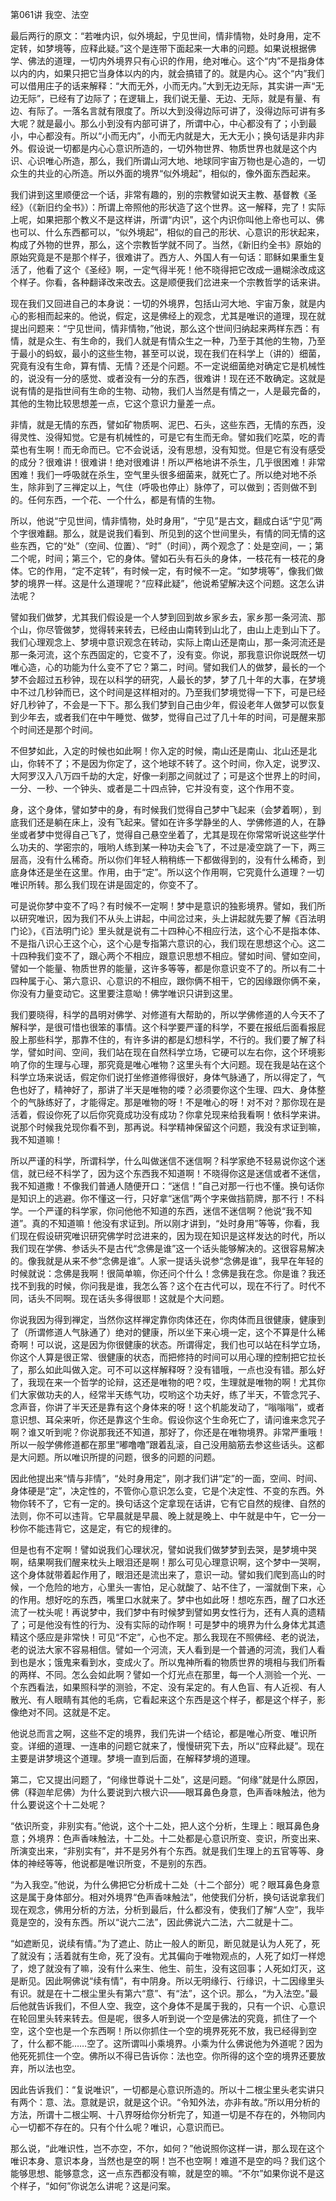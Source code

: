 第061讲 我空、法空

最后两行的原文：“若唯内识，似外境起，宁见世间，情非情物，处时身用，定不定转，如梦境等，应释此疑。”这个是连带下面起来一大串的问题。如果说根据佛学、佛法的道理，一切内外境界只有心识的作用，绝对唯心。这个“内”不是指身体以内的内，如果只把它当身体以内的内，就会搞错了的。就是内心。这个“内”我们可以借用庄子的话来解释：“大而无外，小而无内。”大到无边无际，其实讲一声“无边无际”，已经有了边际了；在逻辑上，我们说无量、无边、无际，就是有量、有边、有际了。一落名言就有限度了。所以大到没得边际可讲了，没得边际可讲有多大呢？就是最小。那么小到没有内部可讲了，所谓中心，中心都没有了；小到最小，中心都没有。所以“小而无内”，小而无内就是大，无大无小；换句话是非内非外。假设说一切都是内心心意识所造的，一切外物世界、物质世界也就是这个内识、心识唯心所造，那么，我们所谓山河大地、地球同宇宙万物也是心造的，一切众生的共业的心所造。所以外面的境界“似外境起”，相似的，像外面东西起来。

我们讲到这里顺便岔一个话，非常有趣的，别的宗教譬如说天主教、基督教《圣经》（《新旧约全书》）：所谓上帝照他的形状造了这个世界。这一解释，完了！实际上呢，如果把那个教义不是这样讲，所谓“内识”，这个内识你叫他上帝也可以、佛也可以、什么东西都可以，“似外境起”，相似的自己的形状、心意识的形状起来，构成了外物的世界，那么，这个宗教哲学就不同了。当然，《新旧约全书》原始的原始究竟是不是那个样子，很难讲了。西方人、外国人有一句话：耶稣如果重生复活了，他看了这个《圣经》啊，一定气得半死！他不晓得把它改成一遢糊涂改成这个样子。你看，各种翻译改来改去。这是顺便我们岔进来一个宗教哲学的话来讲。

现在我们又回进自己的本身说：一切的外境界，包括山河大地、宇宙万象，就是内心的影相而起来的。他说，假定，这是佛经上的观念，尤其是唯识的道理，现在就提出问题来：“宁见世间，情非情物，”他说，那么这个世间归纳起来两样东西：有情，就是众生、有生命的，我们人就是有情众生之一种，乃至于其他的生物，乃至于最小的蚂蚁，最小的这些生物，甚至可以说，现在我们在科学上（讲的）细菌，究竟有没有生命，算有情、无情？还是个问题。不一定说细菌绝对确定它是机械性的，说没有一分的感觉、或者没有一分的东西，很难讲！现在还不敢确定。这就是说有情的是指世间有生命的生物、动物，我们人当然是有情之一，人是最完备的，其他的生物比较思想差一点，它这个意识力量差一点。

非情，就是无情的东西，譬如矿物质啊、泥巴、石头，这些东西，无情的东西，没得灵性、没得知觉。它是有机械性的，可是它有生而无命。譬如我们吃菜，吃的青菜也有生啊！而无命而已。它不会说话，没有思想，没有知觉。但是它有没有感受的成分？很难讲！很难讲！绝对很难讲！所以严格地讲不杀生，几乎很困难！非常困难！我们一呼吸就在杀生，空气里头很多细菌来，就死亡了。所以绝对地不杀生，除非到了三禅定以上，气住（呼吸也停止）脉停了，可以做到；否则做不到的。任何东西，一个花、一个什么，都是有情的生物。

所以，他说“宁见世间，情非情物，处时身用”，“宁见”是古文，翻成白话“宁见”两个字很难翻。那么，就是说我们看到、所见到的这个世间里头，有情的同无情的这些东西，它的“处”（空间、位置）、“时”（时间），两个观念了：处是空间，一；第二个呢，时间；第三个，它的身体。譬如石头有石头的身体，一枝花有一枝花的身体。它的作用，“定不定转”，有时候一定，有时候不一定。“如梦境等”，像我们做梦的境界一样。这是什么道理呢？“应释此疑”，他说希望解决这个问题。这怎么讲法呢？

譬如我们做梦，尤其我们假设是一个人梦到回到故乡家乡去，家乡那一条河流、那个山，你尽管做梦，觉得转来转去，已经由山南转到山北了，由山上走到山下了。我们心理观念上、梦境中意识观念在转动，实际上南山还是南山，那一条河流还是那一条河流，这个东西固定的，它变不了，没有变。你说，那我意识你说既然一切唯心造，心的功能为什么变不了它？第二，时间。譬如我们人的做梦，最长的一个梦不会超过五秒钟，现在以科学的研究，人最长的梦，梦了几十年的大事，在梦境中不过几秒钟而已，这个时间是这样相对的。乃至我们梦境觉得一下下，可是已经好几秒钟了，不会是一下下。那么我们梦到自己由少年，假设老年人做梦可以恢复到少年去，或者我们在中午睡觉、做梦，觉得自己过了几十年的时间，可是醒来那个时间还是那个时间。

不但梦如此，入定的时候也如此啊！你入定的时候，南山还是南山、北山还是北山，你转不了；不是因为你定了，这个地球不转了。这个时间，你入定，说罗汉、大阿罗汉入八万四千劫的大定，好像一刹那之间就过了；可是这个世界上的时间，一分、一秒、一个钟头、或者是二十四点钟，它并没有变，这个作用不变。

身，这个身体，譬如梦中的身，有时候我们觉得自己梦中飞起来（会梦着啊），到底我们还是躺在床上，没有飞起来。譬如在许多学静坐的人、学佛修道的人，在静坐或者梦中觉得自己飞了，觉得自己悬空坐着了，尤其是现在你常常听说这些学什么功夫的、学密宗的，哦哟人练到某一种功夫会飞了，不过是凌空跳了一下，两三层高，没有什么稀奇。所以你们年轻人稍稍练一下都做得到的，没有什么稀奇，到底身体还是坐在这里。作用，由于“定”。所以这个作用啊，它究竟什么道理？一切唯识所转。那么我们现在讲是固定的，你变不了。

可是说你梦中变不了吗？有时候不一定啊！梦中是意识的独影境界。譬如，我们所以研究唯识，因为我们不从头上讲起，中间岔过来，头上讲起就先要了解《百法明门论》，《百法明门论》里头就是说有二十四种心不相应行法，这个心不是指本体、不是指八识心王这个心，这个心是专指第六意识的心，我们现在思想这个心。这二十四种我们变不了，跟心两个不相应，跟意识思想不相应。譬如时间、譬如空间，譬如一个能量、物质世界的能量，这许多等等，都是你意识变不了的。所以有二十四种属于心、第六意识、心意识的不相应，跟你俩不相干，它的因缘跟你俩不亲，你没有力量变动它。这里要注意呦！佛学唯识只讲到这里。

我们要晓得，科学的昌明对佛学、对修道有大帮助的，所以学佛修道的人今天不了解科学，是很可惜也很笨的事情。这个科学要严谨的科学，不要在报纸后面看报屁股上那些科学，那靠不住的，有许多讲的都是幻想科学，不行的。我们要了解了科学，譬如时间、空间，我们站在现在自然科学立场，它硬可以左右你，这个环境影响了你的生理与心理，那究竟是唯心唯物？这里头有个大问题。现在我是站在这个科学立场来说话，假定你们说打坐修道修得很好，身体气脉通了，所以得定了，气色也好了，精神好了，那讲了半天是唯物的喽？必须要你这个生理、四大、身体整个的气脉练好了，才能得定。那是唯物的呀！不是唯心的呀！对不对？那你现在是活着，假设你死了以后你究竟成功没有成功？你拿兑现来给我看啊！依科学来讲。说那个时候我兑现你看不到，那再说。科学精神保留这个问题，我没有求证到嘛，我不知道嘛！

所以严谨的科学，所谓科学，什么叫做迷信不迷信啊？科学家绝不轻易说你这个迷信，就已经不科学了，因为这个东西我不知道啊！不晓得你这是迷信或者不迷信，我不知道撒！不像我们普通人随便开口：“迷信！”自己对那一行也不懂。换句话你是知识上的逃避。你不懂这一行，只好拿“迷信”两个字来做挡箭牌，那不行！不科学。一个严谨的科学家，你问他他不知道的东西，迷信不迷信啊？他说“我不知道”。真的不知道嘛！他没有求证到。所以刚才讲到，“处时身用”等等，你看，我们现在假设研究唯识研究佛学时岔进来的，因为现在知识是这样发达的时代，所以我们现在学佛、参话头不是古代“念佛是谁”这一个话头能够解决的。这很容易解决的。像我就是从来不参“念佛是谁”。人家一提话头说参“念佛是谁”，我早在年轻的时候就说：念佛是我啊！很简单嘛，你还问个什么！念佛是我在念。你是谁？我还找不到我的时候，你问我是谁，我怎么答？这个在古代可以，现在不行了。时代不同，话头不同啊。现在话头多得很耶！这就是个大问题。

你说我因为得到禅定，当然你这样禅定靠你肉体还在，你肉体而且很健康，健康到了（所谓修道人气脉通了）绝对的健康，所以坐下来心境一定，这个不算是什么稀奇啊！可以说，这是因为你很健康的状态。所谓得定，我们也可以站在科学立场，你这个人算是很正常、很健康的状态，而把修持的时间可以用心理的控制把它拉长了，那么如此叫做入定。可不可以这样解释呀？没有错哦，一点也没有错。那么好了，我现在来一个哲学的论辩，这还是唯物的吧？哎，生理就是唯物的啊！尤其你们大家做功夫的人，经常半天练气功，哎哟这个功夫好，练了半天，不管念咒子、念声音，你讲了半天还是靠有这个身体来的呀！这个机能发动了，“嗡嗡嗡”，或者意识想、耳朵来听，你还是靠这个生命。假设你这个生命死亡了，请问谁来念咒子啊？谁又听到呢？你说那我还不知道，那好了，你还是在唯物境界。非常严重哦！所以一般学佛修道都在那里“嘟噜噜”跟着乱滚，自己没用脑筋去参这些话头。这都是大问题。所以唯识所提的问题，很多的问题的问题。

因此他提出来“情与非情”，“处时身用定”，刚才我们讲“定”的一面，空间、时间、身体硬是“定”，决定性的，不管你心意识怎么变，它是个决定性、不变的东西。外物你转不了，它有一定的。换句话这个定拿现在话讲，它有它自然的规律、自然的法则，你不可以违背。它早晨就是早晨、晚上就是晚上、中午就是中午，它一分一秒你不能违背它，这是定，有它的规律的。

但是也有不定啊！譬如说我们心理状况，譬如说我们做梦梦到去哭，是梦境中哭啊，结果啊我们醒来枕头上眼泪还是啊！那么可见心理意识啊，这个梦中一哭啊，这个身体就带着起作用了，眼泪还是流出来了，意识一动。譬如我们爬到高山的时候，一个危险的地方，心里头一害怕，足心就酸了、站不住了，一溜就倒下来，心的作用。想好吃的东西，嘴里口水就来了。梦中也如此呀！想吃东西，醒了口水还流了一枕头呢！再说梦中，我们梦中有时候梦到譬如男女性行为，还有人真的遗精了；可是他没有性的行为、没有实际的动作啊！可是梦中的境界为什么身体尤其遗精这个感应是非常快！可见“不定”，心也不定。那么我现在不照佛经、老的说法，老的说法大家不容易相信。譬如一个河流，天人看到是一个普通的河流，我们人看到也是水；饿鬼来看到水，变成火了。所以鬼神所看的物质世界的境相与我们所看的两样、不同。怎么会如此啊？譬如一个灯光点在那里，每一个人测验一个光、一个东西看法，如果照科学的测验，不定、没有呆定的。有人色盲、有人近视、有人散光、有人眼睛有其他的毛病，它看起来这个东西是这个样子，都是这个样子，影像绝对不同。这就是不定。

他说总而言之啊，这些不定的境界，我们先讲一个结论，都是唯心所变、唯识所变。详细的道理、一连串的问题它就来了，慢慢研究下去，所以“应释此疑”。现在主要是讲梦境这个道理。梦境一直到后面，在解释梦境的道理。

第二，它又提出问题了，“何缘世尊说十二处”，这是问题。“何缘”就是什么原因，佛（释迦牟尼佛）为什么要说到六根六识——眼耳鼻色身意，色声香味触法，他为什么要说这个十二处呢？

“依识所变，非别实有。”他说，这个十二处，把人这个分析，生理上：眼耳鼻色身意；外境界：色声香味触法，十二处。十二处都是心意识所变、变识，所变出来、所演变出来，“非别实有”，并不是另外有个东西。就是我们生理上的五官等等、身体的神经等等，他说都是唯识所变，不是别的东西。

“为入我空。”他说，为什么佛把它分析成十二处（十二个部分）呢？眼耳鼻色身意这是属于身体部分。相对外境界“色声香味触法”，他使我们分析，换句话说拿我们现在观念，佛用分析的方法，分析到最后，什么都没有，使我们了解“人空”，我毕竟是空的，没有东西。所以“说六二法”，因此佛说六二法，六二就是十二。

“如遮断见，说续有情。”为了遮止、防止一般人的断见，断见就是认为人死了，死了就没有；活着就有生命，死了没有。尤其偏向于唯物观点的，人死了如灯一样熄了，熄了就没有了嘛，没有什么来生、他生、前生，没有这回事；人死如灯灭，这是断见。因此啊佛说“续有情”，有中阴身。所以无明缘行、行缘识，十二因缘里头有识。就是在十二根尘里头有第六“意”、有“法”，这个识。那么，“为入法空。”最后他就告诉我们，不但人空、我空，这个身体不是属于我的，只有一个识、心意识在轮回里头转来转去。但是呢，很多人听到说一个空是佛法的究竟，抓住了一个空，这个空也是一个东西啊！所以你抓住一个空的境界死死不放，我已经得到空了，什么都不能……空了。这所谓叫小乘境界。小乘为什么佛说他为外道呢？因为他死死抓住一个空。佛所以不得已告诉你：法也空。你所得的这个空的境界还要放弃，所以法也空。

因此告诉我们：“复说唯识”，一切都是心意识所造的。所以十二根尘里头老实讲只有两个：意、法。意就是识，就是这个识。“令知外法，亦非有故。”所以用分析的方法，所谓十二根尘啊、十八界呀给你分析完了，知道一切是不存在的，外物同内心一切都不存在的。只有个什么呢？唯识，心意识而已。

那么说，“此唯识性，岂不亦空，不尔，如何？”他说照你这样一讲，那么现在这个唯识本身、意识本身，当然也是空的啊！岂不也空啊！难道不是空的吗？我们这个能够思想、能够意念，这一点东西都没有嘛，就是空的嘛。“不尔”如果你说不是这个样子，“如何”你说怎么讲呢？这是问案。